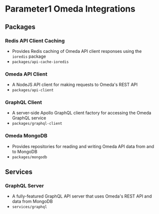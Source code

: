 # Parameter1 Omeda Integrations

## Packages

### Redis API Client Caching
- Provides Redis caching of Omeda API client responses using the `ioredis` package
- `packages/api-cache-ioredis`

### Omeda API Client
- A NodeJS API client for making requests to Omeda's REST API
- `packages/api-client`

### GraphQL Client
- A server-side Apollo GraphQL client factory for accessing the Omeda GraphQL service
- `packages/graphql-client`

### Omeda MongoDB
- Provides repositories for reading and writing Omeda API data from and to MongoDB
- `packages/mongodb`

## Services

### GraphQL Server
- A fully-featured GraphQL API server that uses Omeda's REST API and data from MongoDB
- `services/graphql`
